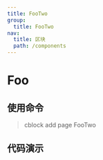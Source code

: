 ```yaml
---
title: FooTwo
group:
  title: FooTwo
nav:
  title: 区块
  path: /components
---
```


# Foo

## 使用命令

> cblock add page FooTwo

## 代码演示

<code src="./index.tsx">
